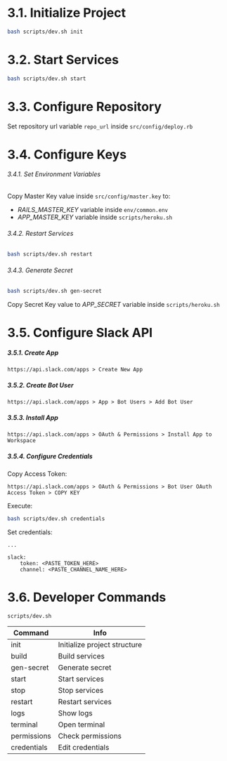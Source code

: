 # 3.1. Initialize Project

```bash
bash scripts/dev.sh init
```

# 3.2. Start Services

```bash
bash scripts/dev.sh start
```

# 3.3. Configure Repository

Set repository url variable ```repo_url``` inside ```src/config/deploy.rb```

# 3.4. Configure Keys

###### 3.4.1. Set Environment Variables

Copy Master Key value inside ```src/config/master.key``` to:

- *RAILS_MASTER_KEY* variable inside ```env/common.env```
- *APP_MASTER_KEY* variable inside ```scripts/heroku.sh```

###### 3.4.2. Restart Services

```bash
bash scripts/dev.sh restart
 ```

###### 3.4.3. Generate Secret

```bash
bash scripts/dev.sh gen-secret
 ```

Copy Secret Key value to *APP_SECRET* variable inside ```scripts/heroku.sh```

# 3.5. Configure Slack API

##### 3.5.1. Create App

```https://api.slack.com/apps > Create New App```

##### 3.5.2. Create Bot User

```https://api.slack.com/apps > App > Bot Users > Add Bot User```

##### 3.5.3. Install App

```https://api.slack.com/apps > OAuth & Permissions > Install App to Workspace```

##### 3.5.4. Configure Credentials

Copy Access Token:

```https://api.slack.com/apps > OAuth & Permissions > Bot User OAuth Access Token > COPY KEY```

Execute:

```bash
bash scripts/dev.sh credentials
```

Set credentials:

```
...

slack:
    token: <PASTE_TOKEN_HERE>
    channel: <PASTE_CHANNEL_NAME_HERE>
```

# 3.6. Developer Commands

```scripts/dev.sh```

Command     | Info
------------|-----------------------------
init        | Initialize project structure
build       | Build services
gen-secret  | Generate secret
start       | Start services
stop        | Stop services
restart     | Restart services
logs        | Show logs
terminal    | Open terminal
permissions | Check permissions
credentials | Edit credentials
